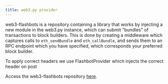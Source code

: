 ```yaml
---
title: web3.py provider
---
```

web3-flashbots is a repository containing a library that works by injecting a new module in the web3.py instance, which can submit "bundles" of transactions to block builders. This is done by creating
a middleware which captures calls to `eth_sendBundle` and `eth_callBundle`, and sends
them to an RPC endpoint which you have specified, which corresponds your preferred block builder.

To apply correct headers we use FlashbotProvider which injects the correct header on post

Access the web3-flashbots repository [here](https://github.com/flashbots/web3-flashbots).
